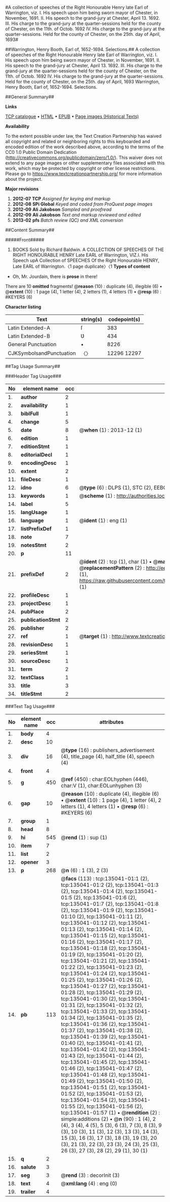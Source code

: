 #A collection of speeches of the Right Honourable Henry late Earl of Warrington, viz. I. His speech upon him being sworn mayor of Chester, in November, 1691. II. His speech to the grand-jury at Chester, April 13. 1692. III. His charge to the grand-jury at the quarter-sessions held for the county of Chester, on the 11th. of Octob. 1692 IV. His charge to the grand-jury at the quarter-sessions. Held for the county of Chester, on the 25th. day of April, 1693#

##Warrington, Henry Booth, Earl of, 1652-1694. Selections.##
A collection of speeches of the Right Honourable Henry late Earl of Warrington, viz. I. His speech upon him being sworn mayor of Chester, in November, 1691. II. His speech to the grand-jury at Chester, April 13. 1692. III. His charge to the grand-jury at the quarter-sessions held for the county of Chester, on the 11th. of Octob. 1692 IV. His charge to the grand-jury at the quarter-sessions. Held for the county of Chester, on the 25th. day of April, 1693
Warrington, Henry Booth, Earl of, 1652-1694. Selections.

##General Summary##

**Links**

[TCP catalogue](http://www.ota.ox.ac.uk/tcp/)  • 
[HTML](http://tei.it.ox.ac.uk/tcp/Texts-HTML/free/A82/A82298.html)  • 
[EPUB](http://tei.it.ox.ac.uk/tcp/Texts-EPUB/free/A82/A82298.epub) • 
[Page images (Historical Texts)](https://historicaltexts.jisc.ac.uk/eebo-99896494e)

**Availability**

To the extent possible under law, the Text Creation Partnership has waived all copyright and related or neighboring rights to this keyboarded and encoded edition of the work described above, according to the terms of the CC0 1.0 Public Domain Dedication (http://creativecommons.org/publicdomain/zero/1.0/). This waiver does not extend to any page images or other supplementary files associated with this work, which may be protected by copyright or other license restrictions. Please go to https://www.textcreationpartnership.org/ for more information about the project.

**Major revisions**

1. __2012-07__ __TCP__ *Assigned for keying and markup*
1. __2012-08__ __SPi Global__ *Keyed and coded from ProQuest page images*
1. __2012-09__ __Ali Jakobson__ *Sampled and proofread*
1. __2012-09__ __Ali Jakobson__ *Text and markup reviewed and edited*
1. __2013-02__ __pfs__ *Batch review (QC) and XML conversion*

##Content Summary##

#####Front#####

1. BOOKS Sold by Richard Baldwin.
A COLLECTION OF SPEECHES OF THE RIGHT HONOURABLE HENRY Late EARL of Warrington, VIZ.I. His Speech upA Collection of SPEECHES Of the Right Honourable HENRY, Late EARL of Warrington.〈1 page duplicate〉〈1
**Types of content**

  * Oh, Mr. Jourdain, there is **prose** in there!

There are 10 **omitted** fragments! 
 @__reason__ (10) : duplicate (4), illegible (6)  •  @__extent__ (10) : 1 page (4), 1 letter (4), 2 letters (1), 4 letters (1)  •  @__resp__ (6) : #KEYERS (6)

**Character listing**


|Text|string(s)|codepoint(s)|
|---|---|---|
|Latin Extended-A|ſ|383|
|Latin Extended-B|Ʋ|434|
|General Punctuation|•|8226|
|CJKSymbolsandPunctuation|〈〉|12296 12297|

##Tag Usage Summary##

###Header Tag Usage###

|No|element name|occ|attributes|
|---|---|---|---|
|1.|__author__|2||
|2.|__availability__|1||
|3.|__biblFull__|1||
|4.|__change__|5||
|5.|__date__|8| @__when__ (1) : 2013-12 (1)|
|6.|__edition__|1||
|7.|__editionStmt__|1||
|8.|__editorialDecl__|1||
|9.|__encodingDesc__|1||
|10.|__extent__|2||
|11.|__fileDesc__|1||
|12.|__idno__|6| @__type__ (6) : DLPS (1), STC (2), EEBO-CITATION (1), PROQUEST (1), VID (1)|
|13.|__keywords__|1| @__scheme__ (1) : http://authorities.loc.gov/ (1)|
|14.|__label__|5||
|15.|__langUsage__|1||
|16.|__language__|1| @__ident__ (1) : eng (1)|
|17.|__listPrefixDef__|1||
|18.|__note__|7||
|19.|__notesStmt__|2||
|20.|__p__|11||
|21.|__prefixDef__|2| @__ident__ (2) : tcp (1), char (1)  •  @__matchPattern__ (2) : ([0-9\-]+):([0-9IVX]+) (1), (.+) (1)  •  @__replacementPattern__ (2) : http://eebo.chadwyck.com/downloadtiff?vid=$1&page=$2 (1), https://raw.githubusercontent.com/textcreationpartnership/Texts/master/tcpchars.xml#$1 (1)|
|22.|__profileDesc__|1||
|23.|__projectDesc__|1||
|24.|__pubPlace__|2||
|25.|__publicationStmt__|2||
|26.|__publisher__|2||
|27.|__ref__|1| @__target__ (1) : http://www.textcreationpartnership.org/docs/. (1)|
|28.|__revisionDesc__|1||
|29.|__seriesStmt__|1||
|30.|__sourceDesc__|1||
|31.|__term__|2||
|32.|__textClass__|1||
|33.|__title__|3||
|34.|__titleStmt__|2||


###Text Tag Usage###

|No|element name|occ|attributes|
|---|---|---|---|
|1.|__body__|4||
|2.|__desc__|10||
|3.|__div__|16| @__type__ (16) : publishers_advertisement (4), title_page (4), half_title (4), speech (4)|
|4.|__front__|4||
|5.|__g__|450| @__ref__ (450) : char:EOLhyphen (446), char:V (1), char:EOLunhyphen (3)|
|6.|__gap__|10| @__reason__ (10) : duplicate (4), illegible (6)  •  @__extent__ (10) : 1 page (4), 1 letter (4), 2 letters (1), 4 letters (1)  •  @__resp__ (6) : #KEYERS (6)|
|7.|__group__|1||
|8.|__head__|8||
|9.|__hi__|545| @__rend__ (1) : sup (1)|
|10.|__item__|7||
|11.|__list__|2||
|12.|__opener__|3||
|13.|__p__|268| @__n__ (6) : 1 (3), 2 (3)|
|14.|__pb__|113| @__facs__ (113) : tcp:135041-01:1 (2), tcp:135041-01:2 (2), tcp:135041-01:3 (2), tcp:135041-01:4 (2), tcp:135041-01:5 (2), tcp:135041-01:6 (2), tcp:135041-01:7 (2), tcp:135041-01:8 (2), tcp:135041-01:9 (2), tcp:135041-01:10 (2), tcp:135041-01:11 (2), tcp:135041-01:12 (2), tcp:135041-01:13 (2), tcp:135041-01:14 (2), tcp:135041-01:15 (2), tcp:135041-01:16 (2), tcp:135041-01:17 (2), tcp:135041-01:18 (2), tcp:135041-01:19 (2), tcp:135041-01:20 (2), tcp:135041-01:21 (2), tcp:135041-01:22 (2), tcp:135041-01:23 (2), tcp:135041-01:24 (2), tcp:135041-01:25 (2), tcp:135041-01:26 (2), tcp:135041-01:27 (2), tcp:135041-01:28 (2), tcp:135041-01:29 (2), tcp:135041-01:30 (2), tcp:135041-01:31 (2), tcp:135041-01:32 (2), tcp:135041-01:33 (2), tcp:135041-01:34 (2), tcp:135041-01:35 (2), tcp:135041-01:36 (2), tcp:135041-01:37 (2), tcp:135041-01:38 (2), tcp:135041-01:39 (2), tcp:135041-01:40 (2), tcp:135041-01:41 (2), tcp:135041-01:42 (2), tcp:135041-01:43 (2), tcp:135041-01:44 (2), tcp:135041-01:45 (2), tcp:135041-01:46 (2), tcp:135041-01:47 (2), tcp:135041-01:48 (2), tcp:135041-01:49 (2), tcp:135041-01:50 (2), tcp:135041-01:51 (2), tcp:135041-01:52 (2), tcp:135041-01:53 (2), tcp:135041-01:54 (2), tcp:135041-01:55 (2), tcp:135041-01:56 (2), tcp:135041-01:57 (1)  •  @__rendition__ (2) : simple:additions (2)  •  @__n__ (90) : 1 (4), 2 (4), 3 (4), 4 (5), 5 (3), 6 (3), 7 (3), 8 (3), 9 (3), 10 (3), 11 (3), 12 (3), 13 (3), 14 (3), 15 (3), 16 (3), 17 (3), 18 (3), 19 (3), 20 (3), 21 (3), 22 (3), 23 (3), 24 (3), 25 (3), 26 (3), 27 (3), 28 (2), 29 (1), 30 (1)|
|15.|__q__|2||
|16.|__salute__|3||
|17.|__seg__|3| @__rend__ (3) : decorInit (3)|
|18.|__text__|4| @__xml:lang__ (4) : eng (0)|
|19.|__trailer__|4||
